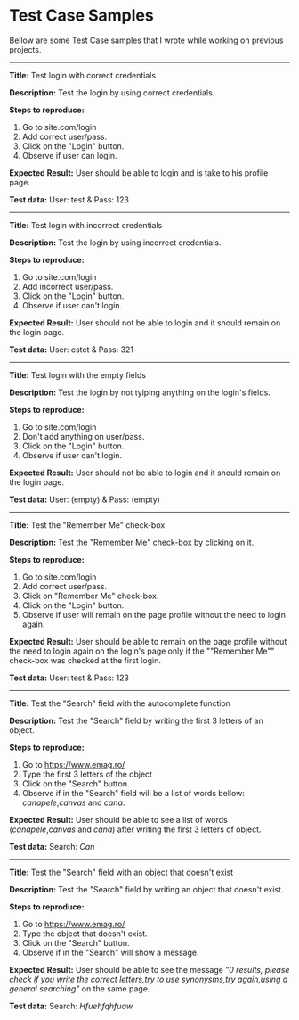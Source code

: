 # Test Case Samples

Bellow are some Test Case samples that I wrote while working on previous projects.

---------------------

**Title:**
Test login with correct credentials

**Description:**
Test the login by using correct credentials.

**Steps to reproduce:**
1. Go to site.com/login
2. Add correct user/pass.
3. Click on the "Login" button.
3. Observe if user can login.

**Expected Result:**
User should be able to login and is take to his profile page.

**Test data:**
User: test & Pass: 123

---------------------

**Title:**
Test login with incorrect credentials

**Description:**
Test the login by using incorrect credentials.

**Steps to reproduce:**
1. Go to site.com/login
2. Add incorrect user/pass.
3. Click on the "Login" button.
4. Observe if user can't login.

**Expected Result:**
User should not be able to login and 
it should remain on the login page.

**Test data:**
User: estet & Pass: 321

---------------------

**Title:**
Test login with the empty fields

**Description:**
Test the login by not tyiping anything on the login's fields.

**Steps to reproduce:**
1. Go to site.com/login 
2. Don't add anything on user/pass.
3. Click on the "Login" button.
4. Observe if user can't login.

**Expected Result:**
User should not be able to login and 
it should remain on the login page.

**Test data:**
User: (empty) & Pass: (empty)

---------------------

**Title:**
Test the "Remember Me" check-box

**Description:**
Test the "Remember Me" check-box by clicking on it.

**Steps to reproduce:**
1. Go to site.com/login
2. Add correct user/pass.
3. Click on "Remember Me" check-box.
4. Click on the "Login" button.
5. Observe if user will remain on the page
profile without the need to login again.

**Expected Result:**
User should be able to remain on the page profile  without the need to login again on the login's page only if the ""Remember Me"" check-box was checked at the first login.

**Test data:**
User: test & Pass: 123

---------------------

**Title:**
Test the "Search" field with the autocomplete function

**Description:**
Test the "Search" field by writing the first 3 letters of an object.

**Steps to reproduce:**
1. Go to https://www.emag.ro/
2. Type the first 3 letters of the object
3. Click on the "Search" button.
4. Observe if in the "Search" field will be a list of words bellow: *canapele*,*canvas* and *cana*.

**Expected Result:**
User should be able to see a list of words (*canapele*,*canvas* and *cana*) after writing the first 3 letters of object.

**Test data:**
Search: *Can*

---------------------

**Title:**
Test the "Search" field with an object that doesn't exist

**Description:**
Test the "Search" field by writing an object that doesn't exist.

**Steps to reproduce:**
1. Go to https://www.emag.ro/
2. Type the object that doesn't exist.
3. Click on the "Search" button.
4. Observe if in the "Search" will show a message.

**Expected Result:**
User should be able to see the message *"0 results, please check if you write the correct letters,try to use synonysms,try again,using a general searching"* on the same page.

**Test data:**
Search: *Hfuehfqhfuqw*

